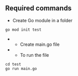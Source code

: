 ## Required commands

- Create Go module in a folder

```
go mod init test

```
- - Create main.go file
- - To run the file
```
cd test
go run main.go
```